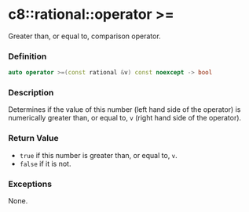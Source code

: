 # c8::rational::operator >= #

Greater than, or equal to, comparison operator.

### Definition ###

```cpp
auto operator >=(const rational &v) const noexcept -> bool
```

### Description ###

Determines if the value of this number (left hand side of the operator) is numerically greater than, or equal to, `v` (right hand side of the operator).

### Return Value ###

* `true` if this number is greater than, or equal to, `v`.
* `false` if it is not.

### Exceptions ###

None.

